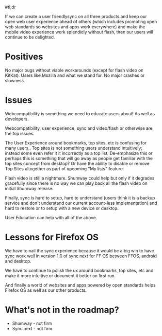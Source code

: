 #tl;dr

If we can create a user friendlysync on all three products and keep our open web user experience ahead of others (which includes promoting open web standards so websites and apps work everywhere) and make the mobile video experience work splendidly without flash, then our users will continue to be delighted.

# Positives

No major bugs without viable workarounds (except for flash video on KitKat). Users like Mozilla and what we stand for. No major crashes or slowness.


# Issues

Webcompatibility is something we need to educate users about! As well as developers.

Webcompatibility, user experience, sync and video/flash or otherwise are the top issues.

The User Experience around bookmarks, top sites, etc is confusing for many users.. Top
sites is not something users understand intuitively; instead some even refer it it incorrectly as a top list. De-emphasize this or perhaps this is something that will go away as people get familiar with the top sites concept from desktop? 
Or have the ability to disable or remove Top Sites
altogether as part of upcoming "My lists" feature.

Flash video is still a nightmare. Shumway could help but only if it degrades gracefully since there is no way we can play back all the flash video on initial Shumway release.

Finally, sync is hard to setup, hard to understand (users think it is a backup service and don't understand our current account-less implementation) and hard to restore or to setup with a new device or desktop.

User Education can help with all of the above.

# Lessons for Firefox OS

We have to nail the sync experience because it would be a big win to have sync work well in version 1.0 of sync.next for FF OS between FFOS, android and desktop.

We have to continue to polish the ux around bookmarks, top sites, etc and make it more intuitive or document it better on first run.

And finally a world of websites and apps powered by open standards helps Firefox OS as well as our other products.

# What's not in the roadmap?

* Shumway - not firm
* Sync.next - not firm
